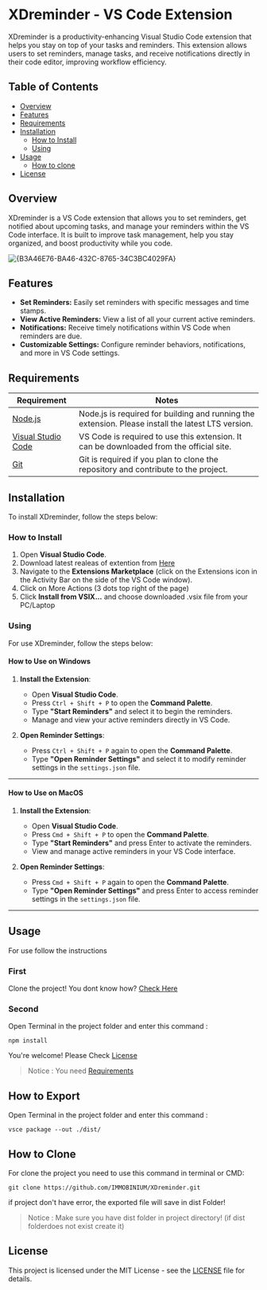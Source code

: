 # XDreminder - VS Code Extension

XDreminder is a productivity-enhancing Visual Studio Code extension that helps you stay on top of your tasks and reminders. This extension allows users to set reminders, manage tasks, and receive notifications directly in their code editor, improving workflow efficiency.

## Table of Contents

- [Overview](#overview)
- [Features](#features)
- [Requirements](#requirements)
- [Installation](#installation)
  - [How to Install](#how-to-install)
  - [Using](#using)
- [Usage](#usage)
  - [How to clone](#how-to-clone)
- [License](#license)

## Overview

XDreminder is a VS Code extension that allows you to set reminders, get notified about upcoming tasks, and manage your reminders within the VS Code interface. It is built to improve task management, help you stay organized, and boost productivity while you code.

![{B3A46E76-BA46-432C-8765-34C3BC4029FA}](https://github.com/user-attachments/assets/c284d69b-d5d1-4fbe-83f2-c17b910d8e3c)


## Features

- **Set Reminders:** Easily set reminders with specific messages and time stamps.
- **View Active Reminders:** View a list of all your current active reminders.
- **Notifications:** Receive timely notifications within VS Code when reminders are due.
- **Customizable Settings:** Configure reminder behaviors, notifications, and more in VS Code settings.

## Requirements

| Requirement                                          | Notes                                                                                              |
| ---------------------------------------------------- | -------------------------------------------------------------------------------------------------- |
| [Node.js](https://nodejs.org/en/)                    | Node.js is required for building and running the extension. Please install the latest LTS version. |
| [Visual Studio Code](https://code.visualstudio.com/) | VS Code is required to use this extension. It can be downloaded from the official site.            |
| [Git](https://git-scm.com/)                          | Git is required if you plan to clone the repository and contribute to the project.                 |

## Installation

To install XDreminder, follow the steps below:

### How to Install

1. Open **Visual Studio Code**.
2. Download latest realeas of extention from [Here](https://github.com/IMMOBINIUM/XDreminder/releases)
3. Navigate to the **Extensions Marketplace** (click on the Extensions icon in the Activity Bar on the side of the VS Code window).
4. Click on More Actions (3 dots top right of the page)
5. Click **Install from VSIX...** and choose downloaded .vsix file from your PC/Laptop

### Using

For use XDreminder, follow the steps below:

#### How to Use on Windows

1. **Install the Extension**:

   - Open **Visual Studio Code**.
   - Press `Ctrl + Shift + P` to open the **Command Palette**.
   - Type **"Start Reminders"** and select it to begin the reminders.
   - Manage and view your active reminders directly in VS Code.

2. **Open Reminder Settings**:
   - Press `Ctrl + Shift + P` again to open the **Command Palette**.
   - Type **"Open Reminder Settings"** and select it to modify reminder settings in the `settings.json` file.

---

#### How to Use on MacOS

1. **Install the Extension**:

   - Open **Visual Studio Code**.
   - Press `Cmd + Shift + P` to open the **Command Palette**.
   - Type **"Start Reminders"** and press Enter to activate the reminders.
   - View and manage active reminders in your VS Code interface.

2. **Open Reminder Settings**:
   - Press `Cmd + Shift + P` again to open the **Command Palette**.
   - Type **"Open Reminder Settings"** and press Enter to access reminder settings in the `settings.json` file.

---

## Usage

For use follow the instructions

### First

Clone the project! You dont know how? [Check Here](#how-to-clone)

### Second

Open Terminal in the project folder and enter this command :

```CMD , Terminal
npm install
```

You're welcome! Please Check [License](#license)

> Notice : You need [Requirements](#requirements)

## How to Export

Open Terminal in the project folder and enter this command :

```CMD , Terminal
vsce package --out ./dist/
```

## How to Clone

For clone the project you need to use this command in terminal or CMD:

```CMD , Terminal
git clone https://github.com/IMMOBINIUM/XDreminder.git
```

if project don't have error, the exported file will save in dist Folder!

> Notice : Make sure you have dist folder in project directory! (if dist folderdoes not exist create it)

## License

This project is licensed under the MIT License - see the [LICENSE](#license) file for details.
